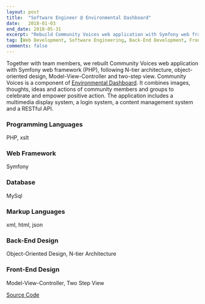 ```yaml
---
layout: post
title:  "Software Engineer @ Environmental Dashboard"
date:   2018-01-03
end_date: 2018-05-31
excerpt: "Rebuild Community Voices web application with Symfony web framework (PHP), following N-tier architecture, object-oriented design, Model-View-Controller and two-step view."
tag: [Web Development, Software Engineering, Back-End Development, Front-End Development, Symfony, PHP, xml, xslt, html, json, MySql, Git, PHPUnit, Object-Oriented Programming, Object-Oriented Design, Model-View-Controller, N-tier Architecture, Two Step View]
comments: false
---
```


Together with team members, we rebuilt Community Voices web application with Symfony web framework (PHP), following N-tier architecture, object-oriented design, Model-View-Controller and two-step view. Community Voices is a component of <a href="https://environmentaldashboard.org">Environmental Dashboard</a>. It combines images, thoughts, ideas and actions of community members and groups to celebrate and empower positive action. The application includes a multimedia display system, a login system, a content management system and a RESTful API. 

### Programming Languages
PHP, xslt

### Web Framework
Symfony

### Database
MySql

### Markup Languages
xml, html, json

### Back-End Design
Object-Oriented Design, N-tier Architecture

### Front-End Design
Model-View-Controller, Two Step View

<div markdown="0">
	<a href="https://github.com/jeremyfifty9/community-voices" class="btn btn-info">
	Source Code
</a></div>
